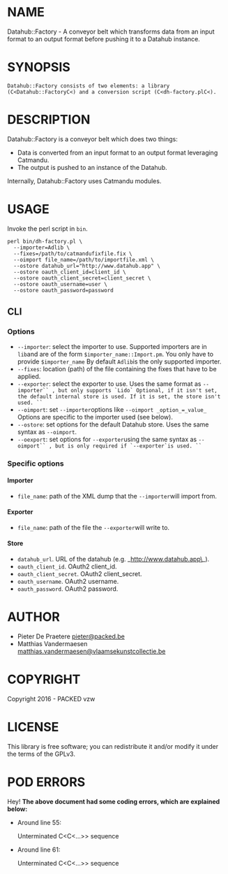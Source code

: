 # NAME

Datahub::Factory - A conveyor belt which transforms data from an input format
to an output format before pushing it to a Datahub instance.

# SYNOPSIS

    Datahub::Factory consists of two elements: a library (C<Datahub::FactoryC<) and a conversion script (C<dh-factory.plC<).

# DESCRIPTION

Datahub::Factory is a conveyor belt which does two things:

- Data is converted from an input format to an output format leveraging
  Catmandu.
- The output is pushed to an instance of the Datahub.

Internally, Datahub::Factory uses Catmandu modules.

# USAGE

Invoke the perl script in `bin`.

    perl bin/dh-factory.pl \
      --importer=Adlib \
      --fixes=/path/to/catmandufixfile.fix \
      --oimport file_name=/path/to/importfile.xml \
      --ostore datahub_url="http://www.datahub.app" \
      --ostore oauth_client_id=client_id \
      --ostore oauth_client_secret=client_secret \
      --ostore oauth_username=user \
      --ostore oauth_password=password

## CLI

### Options

- `--importer`: select the importer to use. Supported importers are in `lib`and are of the form `$importer_name::Import.pm`. You only have to provide `$importer_name` By default `Adlib`is the only supported importer.
- `--fixes`: location (path) of the file containing the fixes that have to be applied.
- `--exporter`: select the exporter to use. Uses the same format as ``` --importer`` , but only supports `Lido` Optional, if it isn't set, the default internal store is used. If it is set, the store isn't used. `` ```
- `--oimport`: set `--importer`options like `--oimport _option_=_value_` Options are specific to the importer used (see below).
- `--ostore`: set options for the default Datahub store. Uses the same syntax as `--oimport`.
- `--oexport`: set options for `--exporter`using the same syntax as ``` --oimport`` , but is only required if `--exporter`is used. `` ```

### Specific options

#### Importer

- `file_name`: path of the XML dump that the `--importer`will import from.

#### Exporter

- `file_name`: path of the file the `--exporter`will write to.

#### Store

- `datahub_url`. URL of the datahub (e.g. \_http://www.datahub.app\_).
- `oauth_client_id`. OAuth2 client\_id.
- `oauth_client_secret`. OAuth2 client\_secret.
- `oauth_username`. OAuth2 username.
- `oauth_password`. OAuth2 password.

# AUTHOR

- Pieter De Praetere <pieter@packed.be>
- Matthias Vandermaesen <matthias.vandermaesen@vlaamsekunstcollectie.be>

# COPYRIGHT

Copyright 2016 - PACKED vzw

# LICENSE

This library is free software; you can redistribute it and/or modify
it under the terms of the GPLv3.

# POD ERRORS

Hey! **The above document had some coding errors, which are explained below:**

- Around line 55:

    Unterminated C<C<...>> sequence

- Around line 61:

    Unterminated C<C<...>> sequence
